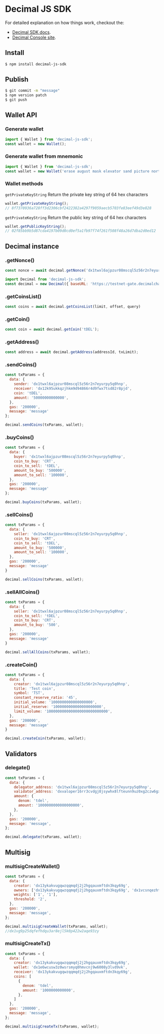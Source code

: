 # Decimal JS SDK

For detailed explanation on how things work, checkout the:

- [Decimal SDK docs](https://help.decimalchain.com/sdk/).
- [Decimal Console site](https://console.decimalchain.com/).

## Install

```bash
$ npm install decimal-js-sdk
```
## Publish

```bash
$ git commit -m "message"
$ npm version patch
$ git push
```

## Wallet API
### Generate wallet
```js
import { Wallet } from 'decimal-js-sdk';
const wallet = new Wallet();
```
### Generate wallet from mnemonic
```js
import { Wallet } from 'decimal-js-sdk';
const wallet = new Wallet('erase august mask elevator sand picture north there apple equal anchor target');
```
### Wallet methods
`getPrivateKeyString`
Return the private key string of 64 hex characters
```js
wallet.getPrivateKeyString();
// 8f7370936a728ff3d2306cbf2422382a4297f9059aecb5703fe83eef49d3e828
```
`getPrivateKeyString`
Return the public key string of 64 hex characters
```js
wallet.getPublicKeyString();
// 02f85bb9b5d87cda4197b09d0cd0ef5a1fb97f74f261f508f48a26d7dba2d0ed12
```

## Decimal instance

### .getNonce()
```js
const nonce = await decimal.getNonce('dx1twxl6ajpzur08mscql5z56r2n7eyurpy5q0hnp'); // 44
```

```js
import Decimal from 'decimal-js-sdk';
const decimal = new Decimal({ baseURL: 'https://testnet-gate.decimalchain.com/api/', chainId: 'decimal-testnet' });
```
### .getCoinsList()
```js
const coins = await decimal.getCoinsList(limit, offset, query)
```
### .getCoin()
```js
const coin = await decimal.getCoin('tDEL');
```
### .getAddress()
```js
const address = await decimal.getAddress(addressId, txLimit);
```

### .sendCoins()
```js
const txParams = {
  data: {
    sender: 'dx1twxl6ajpzur08mscql5z56r2n7eyurpy5q0hnp',
    receiver: 'dx12k95ukkqzjhkm9d94866r4d9fwx7tsd82r8pjd',
    coin: 'tDEL',
    amount: '50000000000000',
  },
  gas: '200000',
  message: 'message'
};

decimal.sendCoins(txParams, wallet);
```

### .buyCoins()
```js
const txParams = {
  data: {
    buyer: 'dx1twxl6ajpzur08mscql5z56r2n7eyurpy5q0hnp',
    coin_to_buy: 'CRT',
    coin_to_sell: 'tDEL',
    amount_to_buy: '500000',
    amount_to_sell: '100000',
  },
  gas: '200000',
  message: 'message'
};

decimal.buyCoins(txParams, wallet);
```

### .sellCoins()
```js
const txParams = {
  data: {
    seller: 'dx1twxl6ajpzur08mscql5z56r2n7eyurpy5q0hnp',
    coin_to_buy: 'CRT',
    coin_to_sell: 'tDEL',
    amount_to_buy: '500000',
    amount_to_sell: '100000',
  },
  gas: '200000',
  message: 'message'
}

decimal.sellCoins(txParams, wallet);
```

### .sellAllCoins()
```js
const txParams = {
  data: {
    seller: 'dx1twxl6ajpzur08mscql5z56r2n7eyurpy5q0hnp',
    coin_to_sell: 'tDEL',
    coin_to_buy: 'CRT',
    amount_to_buy: '500',
  },
  gas: '200000',
  message: 'message'
}

decimal.sellAllCoins(txParams, wallet);
```

### .createCoin()
```js
const txParams = {
  data: {
    creator: 'dx1twxl6ajpzur08mscql5z56r2n7eyurpy5q0hnp',
    title: 'Test coin',
    symbol: 'TST',
    constant_reserve_ratio: '45',
    initial_volume: '1000000000000000000',
    initial_reserve: '1000000000000000000000',
    limit_volume: '1000000000000000000000000000',
  },
  gas: '200000',
  message: 'message'
}

decimal.createCoin(txParams, wallet);
```

## Validators

### delegate()
```js
const txParams = {
  data: {
    delegator_address: 'dx1twxl6ajpzur08mscql5z56r2n7eyurpy5q0hnp',
    validator_address: 'dxvaloper16rr3cvdgj8jsywhx8lfteunn9uz0xg2czw6gx5',
    amount: {
      denom: 'tdel',
      amount: '1000000000000000000',
    },
  },
  gas: '200000',
  message: 'message',
};

decimal.delegate(txParams, wallet);
```

## Multisig

### multisigCreateWallet()
```js
const txParams = {
  data: {
    creator: 'dx13ykakvugqwzqqmqdj2j2hgqauxmftdn3kqy69g',
    owners: ['dx13ykakvugqwzqqmqdj2j2hgqauxmftdn3kqy69g', 'dx1vcsnqezhtnyur8vanxhhhdsj3y3t4yzum9a865'],
    weights: ['1', '1'],
    threshold: '2',
  },
  gas: '200000',
  message: 'message',
};

decimal.multisigCreateWallet(txParams, wallet);
//dx1vg9p25dqfefhdqu3ar8ejl5k0p422w2aqe93zy
```

### multisigCreateTx()
```js
const txParams = {
  data: {
    creator: 'dx13ykakvugqwzqqmqdj2j2hgqauxmftdn3kqy69g',
    wallet: 'dx1e6wcusw3z0wsrsmyq0hmvcnj9w6008y3lvd9vk',
    receiver: 'dx13ykakvugqwzqqmqdj2j2hgqauxmftdn3kqy69g',
    coins: [
      {
        denom: 'tdel',
        amount: '1000000000000',
      },
    ]
  },
  gas: '200000',
  message: 'message',
};

decimal.multisigCreateTx(txParams, wallet);
```
